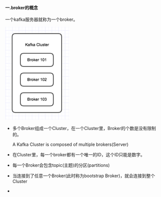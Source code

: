 #### 一.broker的概念

一个kafka服务器就称为一个broker。

<img src="./images/cluster.png" height="300px" />

* 多个Broker组成一个Cluster，在一个Cluster里，Broker的个数是没有限制的。

	A Kafka Cluster is composed of multiple brokers(Server)

* 在Cluster里，每一个broker都有一个唯一的ID，这个ID只能是数字。
* 每一个Broker会包含topic(主题)的分区(partitions)
* 当连接到了任意一个Broker(此时称为bootstrap Broker)，就会连接到整个Cluster
* 


